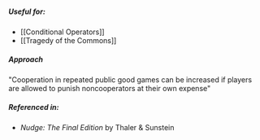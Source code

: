 ##### Useful for: 

- [[Conditional Operators]]
- [[Tragedy of the Commons]] 
##### Approach

"Cooperation in repeated public good games can be increased if players are allowed to punish noncooperators at their own expense"

##### Referenced in: 

- *Nudge: The Final Edition* by Thaler & Sunstein